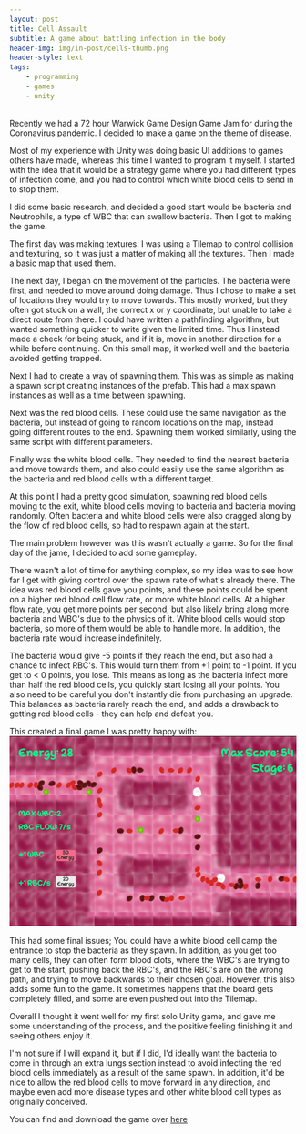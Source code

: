 ```yaml
---
layout: post
title: Cell Assault
subtitle: A game about battling infection in the body
header-img: img/in-post/cells-thumb.png
header-style: text
tags:
    - programming
    - games
    - unity
---
```


Recently we had a 72 hour Warwick Game Design Game Jam for during the Coronavirus pandemic. I decided to make a game on the theme of disease.

Most of my experience with Unity was doing basic UI additions to games others have made, whereas this time I wanted to program it myself. I started with the idea that it would be a strategy game where you had different types of infection come, and you had to control which white blood cells to send in to stop them.

I did some basic research, and decided a good start would be bacteria and Neutrophils, a type of WBC that can swallow bacteria. Then I got to making the game.

The first day was making textures. I was using a Tilemap to control collision and texturing, so it was just a matter of making all the textures. Then I made a basic map that used them.

The next day, I began on the movement of the particles. The bacteria were first, and needed to move around doing damage. Thus I chose to make a set of locations they would try to move towards. This mostly worked, but they often got stuck on a wall, the correct x or y coordinate, but unable to take a direct route from there. I could have written a pathfinding algorithm, but wanted something quicker to write given the limited time. Thus I instead made a check for being stuck, and if it is, move in another direction for a while before continuing. On this small map, it worked well and the bacteria avoided getting trapped.

Next I had to create a way of spawning them. This was as simple as making a spawn script creating instances of the prefab. This had a max spawn instances as well as a time between spawning.

Next was the red blood cells. These could use the same navigation as the bacteria, but instead of going to random locations on the map, instead going different routes to the end. Spawning them worked similarly, using the same script with different parameters.

Finally was the white blood cells. They needed to find the nearest bacteria and move towards them, and also could easily use the same algorithm as the bacteria and red blood cells with a different target.

At this point I had a pretty good simulation, spawning red blood cells moving to the exit, white blood cells moving to bacteria and bacteria moving randomly. Often bacteria and white blood cells were also dragged along by the flow of red blood cells, so had to respawn again at the start.

The main problem however was this wasn't actually a game. So for the final day of the jame, I decided to add some gameplay.

There wasn't a lot of time for anything complex, so my idea was to see how far I get with giving control over the spawn rate of what's already there. The idea was red blood cells gave you points, and these points could be spent on a higher red blood cell flow rate, or more white blood cells. At a higher flow rate, you get more points per second, but also likely bring along more bacteria and WBC's due to the physics of it. White blood cells would stop bacteria, so more of them would be able to handle more. In addition, the bacteria rate would increase indefinitely.

The bacteria would give -5 points if they reach the end, but also had a chance to infect RBC's. This would turn them from +1 point to -1 point. If you get to < 0 points, you lose. This means as long as the bacteria infect more than half the red blood cells, you quickly start losing all your points. You also need to be careful you don't instantly die from purchasing an upgrade. This balances as bacteria rarely reach the end, and adds a drawback to getting red blood cells - they can help and defeat you.

This created a final game I was pretty happy with:
![alt text](/img/in-post/cells-gameplay.png "Gameplay from the final release")

This had some final issues; You could have a white blood cell camp the entrance to stop the bacteria as they spawn. In addition, as you get too many cells, they can often form blood clots, where the WBC's are trying to get to the start, pushing back the RBC's, and the RBC's are on the wrong path, and trying to move backwards to their chosen goal. However, this also adds some fun to the game. It sometimes happens that the board gets completely filled, and some are even pushed out into the Tilemap.

Overall I thought it went well for my first solo Unity game, and gave me some understanding of the process, and the positive feeling finishing it and seeing others enjoy it.

I'm not sure if I will expand it, but if I did, I'd ideally want the bacteria to come in through an extra lungs section instead to avoid infecting the red blood cells immediately as a result of the same spawn. In addition, it'd be nice to allow the red blood cells to move forward in any direction, and maybe even add more disease types and other white blood cell types as originally conceived.

You can find and download the game over [here](https://itch.io/jam/wgd-2019-20-games/rate/604650)
